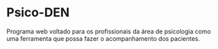 # Psico-DEN
Programa web voltado para os profissionais da área de psicologia como uma ferramenta que possa fazer o acompanhamento dos pacientes.
